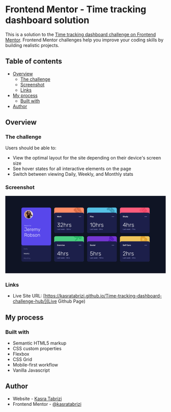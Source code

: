 # Frontend Mentor - Time tracking dashboard solution

This is a solution to the [Time tracking dashboard challenge on Frontend Mentor](https://www.frontendmentor.io/challenges/time-tracking-dashboard-UIQ7167Jw). Frontend Mentor challenges help you improve your coding skills by building realistic projects.

## Table of contents

- [Overview](#overview)
  - [The challenge](#the-challenge)
  - [Screenshot](#screenshot)
  - [Links](#links)
- [My process](#my-process)
  - [Built with](#built-with)
- [Author](#author)

## Overview

### The challenge

Users should be able to:

- View the optimal layout for the site depending on their device's screen size
- See hover states for all interactive elements on the page
- Switch between viewing Daily, Weekly, and Monthly stats

### Screenshot

![](./screenshot.png)

### Links

- Live Site URL: [https://kasratabrizi.github.io/Time-tracking-dashboard-challenge-hub/](Live Github Page)

## My process

### Built with

- Semantic HTML5 markup
- CSS custom properties
- Flexbox
- CSS Grid
- Mobile-first workflow
- Vanilla Javascript

## Author

- Website - [Kasra Tabrizi](https://www.kasratabrizi.com)
- Frontend Mentor - [@kasratabrizi](https://www.frontendmentor.io/profile/KasraTabrizi)
